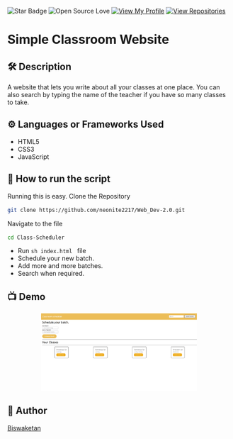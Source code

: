 ![Star Badge](https://img.shields.io/static/v1?label=%F0%9F%8C%9F&message=If%20Useful&style=style=flat&color=BC4E99)
![Open Source Love](https://badges.frapsoft.com/os/v1/open-source.svg?v=103)
[![View My Profile](https://img.shields.io/badge/View-My_Profile-green?logo=GitHub)](https://github.com/neonite2217)
[![View Repositories](https://img.shields.io/badge/View-My_Repositories-blue?logo=GitHub)](https://github.com/neonite2217?tab=repositories)

# Simple Classroom Website

## 🛠️ Description
A website that lets you write about all your classes at one place. You can also search by typing the name of the teacher if you have so many classes to take.

## ⚙️ Languages or Frameworks Used
<ul>
  <li>HTML5</li>
  <li>CSS3</li>
  <li>JavaScript</li>
</ul>

## 🌟 How to run the script
Running this is easy.
Clone the Repository

```sh
git clone https://github.com/neonite2217/Web_Dev-2.0.git
```

Navigate to the file
```sh
cd Class-Scheduler
```
- Run ```sh index.html ``` file
- Schedule your new batch.
- Add more and more batches.
- Search when required.

## 📺 Demo
<p align="center">
<img src="demo.png" width=70% height=70%>


## 🤖 Author
[Biswaketan](https://github.com/neonite2217/)
